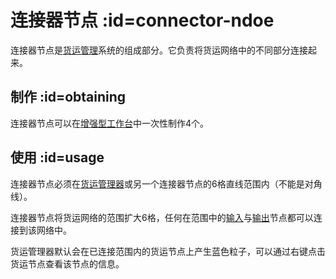 # 连接器节点 :id=connector-ndoe

连接器节点是[货运管理](/Cargo-Management)系统的组成部分。它负责将货运网络中的不同部分连接起来。

## 制作 :id=obtaining

连接器节点可以在[增强型工作台](/Enhanced-Crafting-Table)中一次性制作4个。

## 使用 :id=usage

连接器节点必须在[货运管理器](/Cargo-Manager)或另一个连接器节点的6格直线范围内（不能是对角线）。

连接器节点将货运网络的范围扩大6格，任何在范围中的[输入](/Input-Node)与[输出](/Output-Node)节点都可以连接到该网络中。

货运管理器默认会在已连接范围内的货运节点上产生蓝色粒子，可以通过右键点击货运节点查看该节点的信息。
